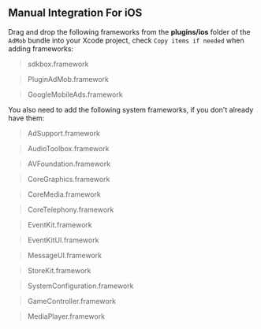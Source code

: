 ## Manual Integration For iOS
Drag and drop the following frameworks from the __plugins/ios__ folder of the `AdMob` bundle into your Xcode project, check `Copy items if needed` when
adding frameworks:

> sdkbox.framework

> PluginAdMob.framework

> GoogleMobileAds.framework

You also need to add the following system frameworks, if you don't already have them:

> AdSupport.framework

> AudioToolbox.framework

> AVFoundation.framework

> CoreGraphics.framework

> CoreMedia.framework

> CoreTelephony.framework

> EventKit.framework

> EventKitUI.framework

> MessageUI.framework

> StoreKit.framework

> SystemConfiguration.framework

> GameController.framework

> MediaPlayer.framework

